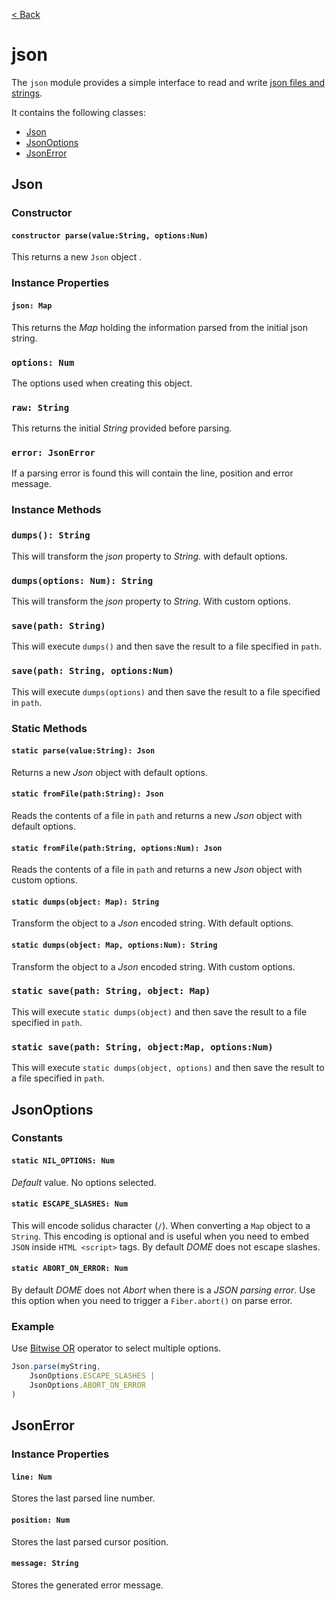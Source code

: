 [< Back](.)

json
================

The `json` module provides a simple interface to read and write [json files and strings](https://www.json.org/json-en.html).

It contains the following classes:

* [Json](#json)
* [JsonOptions](#jsonoptions)
* [JsonError](#jsonerror)

## Json

### Constructor

#### `constructor parse(value:String, options:Num)`
This returns a new `Json` object .

### Instance Properties

#### `json: Map`
This returns the _Map_ holding the information parsed from the initial json string.

### `options: Num`
The options used when creating this object.

### `raw: String`
This returns the initial _String_ provided before parsing.

### `error: JsonError`
If a parsing error is found this will contain the line, position and error message.

### Instance Methods

### `dumps(): String`
This will transform the _json_ property to _String_. with default options.

### `dumps(options: Num): String`
This will transform the _json_ property to _String_. With custom options. 

### `save(path: String)`
This will execute `dumps()` and then save the result to a file specified in `path`.

### `save(path: String, options:Num)`
This will execute `dumps(options)` and then save the result to a file specified in `path`.

### Static Methods

#### `static parse(value:String): Json`
Returns a new _Json_ object with default options.

#### `static fromFile(path:String): Json`
Reads the contents of a file in `path` and returns a new _Json_ object with default options.

#### `static fromFile(path:String, options:Num): Json`
Reads the contents of a file in `path` and returns a new _Json_ object with custom options.

#### `static dumps(object: Map): String`
Transform the object to a _Json_ encoded string. With default options.

#### `static dumps(object: Map, options:Num): String`
Transform the object to a _Json_ encoded string. With custom options.

### `static save(path: String, object: Map)`
This will execute `static dumps(object)` and then save the result to a file specified in `path`.

### `static save(path: String, object:Map, options:Num)`
This will execute `static dumps(object, options)` and then save the result to a file specified in `path`.

## JsonOptions

### Constants

#### `static NIL_OPTIONS: Num`
_Default_ value. No options selected.

#### `static ESCAPE_SLASHES: Num`
This will encode solidus character (`/`). When converting a `Map` object to a `String`. This encoding is optional and is useful when you need to embed `JSON` inside `HTML <script>` tags. By default _DOME_ does not escape slashes.

#### `static ABORT_ON_ERROR: Num`
By default _DOME_ does not _Abort_ when there is a _JSON parsing error_. Use this option when you need to trigger a `Fiber.abort()` on parse error.

### Example

Use [Bitwise OR](https://wren.io/method-calls.html#operators) operator to select multiple options.

```js
Json.parse(myString, 
	JsonOptions.ESCAPE_SLASHES |
	JsonOptions.ABORT_ON_ERROR
)
```

## JsonError

### Instance Properties

#### `line: Num`
Stores the last parsed line number.

#### `position: Num`
Stores the last parsed cursor position.

#### `message: String`
Stores the generated error message.
